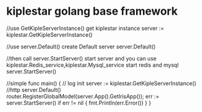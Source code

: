 # kiplestar golang base framework

//use GetKipleServerInstance() get kiplestar instance
server := kiplestar.GetKipleServerInstance()

//use server.Default() create Default server
server.Default()

//then call server.StartServer() start server and you can use kiplestar.Redis_service,kiplestar.Mysql_service start redis and mysql
server.StartServer()

//simple
func main() {
	// log init
	server := kiplestar.GetKipleServerInstance()
	//http
	server.Default()
	router.RegisterGlobalModel(server.App().GetIrisApp());
	err := server.StartServer()
	if err != nil {
		fmt.Println(err.Error())
	}
}

